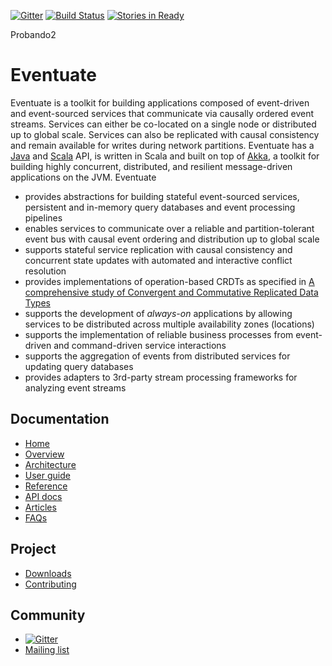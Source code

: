 [![Gitter](https://badges.gitter.im/Join%20Chat.svg)](https://gitter.im/RBMHTechnology/eventuate?utm_source=badge&utm_medium=badge&utm_campaign=pr-badge)
[![Build Status](https://travis-ci.org/RBMHTechnology/eventuate.svg?branch=master)](https://travis-ci.org/RBMHTechnology/eventuate)
[![Stories in Ready](https://badge.waffle.io/rbmhtechnology/eventuate.svg?label=ready&title=Ready)](http://waffle.io/rbmhtechnology/eventuate)

Probando2

Eventuate
=========

Eventuate is a toolkit for building applications composed of event-driven and event-sourced services that communicate via causally ordered event streams. Services can either be co-located on a single node or distributed up to global scale. Services can also be replicated with causal consistency and remain available for writes during network partitions. Eventuate has a [Java](http://www.oracle.com/technetwork/java/javase/overview/index.html) and [Scala](http://www.scala-lang.org/) API, is written in Scala and built on top of [Akka](http://akka.io), a toolkit for building highly concurrent, distributed, and resilient message-driven applications on the JVM. Eventuate

- provides abstractions for building stateful event-sourced services, persistent and in-memory query databases and event processing pipelines
- enables services to communicate over a reliable and partition-tolerant event bus with causal event ordering and distribution up to global scale
- supports stateful service replication with causal consistency and concurrent state updates with automated and interactive conflict resolution
- provides implementations of operation-based CRDTs as specified in [A comprehensive study of Convergent and Commutative Replicated Data Types](http://hal.upmc.fr/file/index/docid/555588/filename/techreport.pdf)
- supports the development of *always-on* applications by allowing services to be distributed across multiple availability zones (locations)
- supports the implementation of reliable business processes from event-driven and command-driven service interactions
- supports the aggregation of events from distributed services for updating query databases
- provides adapters to 3rd-party stream processing frameworks for analyzing event streams

Documentation
-------------

- [Home](http://rbmhtechnology.github.io/eventuate/)
- [Overview](http://rbmhtechnology.github.io/eventuate/overview.html)
- [Architecture](http://rbmhtechnology.github.io/eventuate/architecture.html)
- [User guide](http://rbmhtechnology.github.io/eventuate/user-guide.html)
- [Reference](http://rbmhtechnology.github.io/eventuate/reference.html)
- [API docs](http://rbmhtechnology.github.io/eventuate/latest/api/index.html)
- [Articles](http://rbmhtechnology.github.io/eventuate/resources.html)
- [FAQs](http://rbmhtechnology.github.io/eventuate/faq.html)

Project
-------

- [Downloads](http://rbmhtechnology.github.io/eventuate/download.html)
- [Contributing](http://rbmhtechnology.github.io/eventuate/developers.html)

Community
---------

- [![Gitter](https://badges.gitter.im/Join%20Chat.svg)](https://gitter.im/RBMHTechnology/eventuate?utm_source=badge&utm_medium=badge&utm_campaign=pr-badge)
- [Mailing list](https://groups.google.com/forum/#!forum/eventuate)
